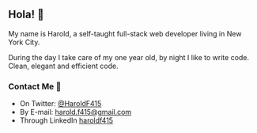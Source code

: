 ## Hola! 👋

My name is Harold, a self-taught full-stack web developer living in New York City.

During the day I take care of my one year old, by night I like to write code. Clean, elegant and efficient code.



### Contact Me 📇
- On Twitter: [@HaroldF415](https://twitter.com/haroldf415)
- By E-mail: [harold.f415@gmail.com](mailto:harold.f415@gmail.com)
- Through LinkedIn [haroldf415](https://www.linkedin.com/in/haroldf415/)
